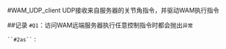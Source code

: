 #WAM_UDP_client
UDP接收来自服务器的关节角指令，并驱动WAM执行指令

##记录
``#Q1``：访问WAM远端服务器执行任意控制指令时都会抛出``异常``
````
``#2as``： 

